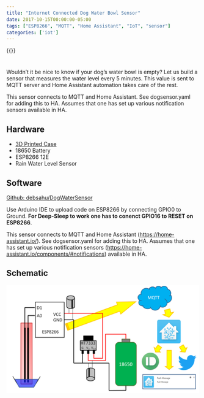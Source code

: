 ```yaml
---
title: "Internet Connected Dog Water Bowl Sensor"
date: 2017-10-15T00:00:00-05:00
tags: ["ESP8266", "MQTT", "Home Assistant", "IoT", "sensor"]
categories: ['iot']
---
```


{{<youtube AfrIyBWgfdM>}}

#

Wouldn’t it be nice to know if your dog’s water bowl is empty? Let us build a sensor that measures the water level every 5 minutes. This value is sent to MQTT server and Home Assistant automation takes care of the rest.

This sensor connects to MQTT and Home Assistant. See dogsensor.yaml for adding this to HA. Assumes that one has set up various notification sensors available in HA.

## Hardware

- [3D Printed Case](https://www.thingiverse.com/thing:2588240)
- 18650 Battery
- ESP8266 12E
- Rain Water Level Sensor

## Software

[Github: debsahu/DogWaterSensor](https://github.com/debsahu/DogWaterSensor)

Use Arduino IDE to upload code on ESP8266 by connecting GPIO0 to Ground. **For Deep-Sleep to work one has to conenct GPIO16 to RESET on ESP8266**.

This sensor connects to MQTT and Home Assistant (https://home-assistant.io/). See dogsensor.yaml for adding this to HA. Assumes that one has set up various notification sensors (https://home-assistant.io/components/#notifications) available in HA.

## Schematic

![schematic](https://github.com/debsahu/DogWaterSensor/raw/master/Schematic.png)